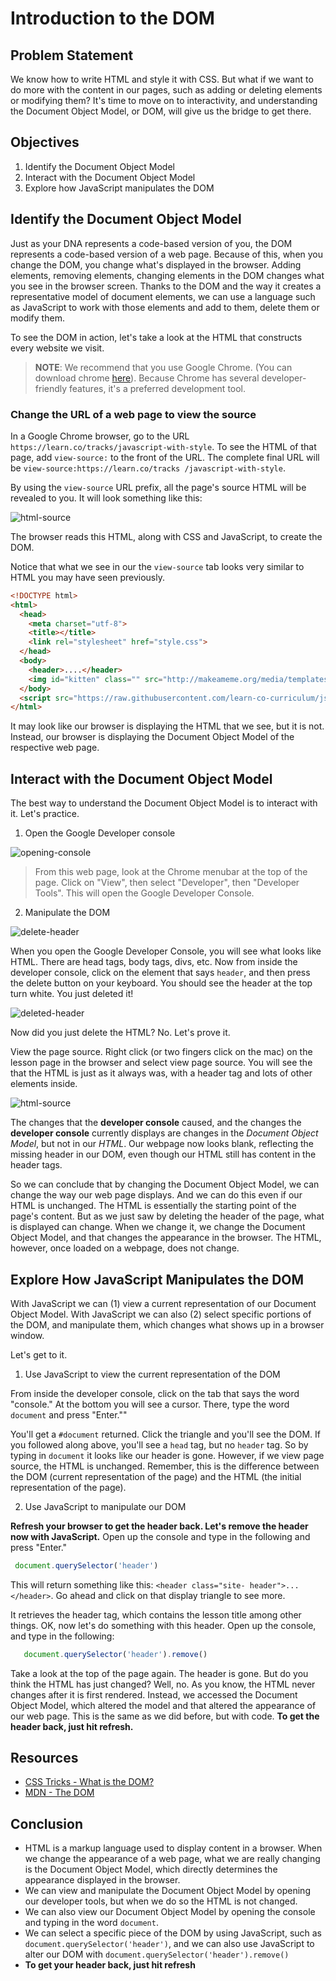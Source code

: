 # Introduction to the DOM

## Problem Statement

We know how to write HTML and style it with CSS. But what if we want to do more
with the content in our pages, such as adding or deleting elements or modifying
them? It's time to move on to interactivity, and understanding the Document
Object Model, or DOM, will give us the bridge to get there.

## Objectives

1. Identify the Document Object Model
2. Interact with the Document Object Model
3. Explore how JavaScript manipulates the DOM

## Identify the Document Object Model

Just as your DNA represents a code-based version of you, the DOM represents a
code-based version of a web page. Because of this, when you change the DOM, you
change what's displayed in the browser. Adding elements, removing elements,
changing elements in the DOM changes what you see in the browser screen. Thanks
to the DOM and the way it creates a representative model of document elements,
we can use a language such as JavaScript to work with those elements and add to
them, delete them or modify them.

To see the DOM in action, let's take a look at the HTML that constructs every
website we visit.

> **NOTE**: We recommend that you use Google Chrome.  (You can download chrome
> [here][chrome]). Because Chrome has several developer-friendly features, it's
> a preferred development tool.

### Change the URL of a web page to view the source

In a Google Chrome browser, go to the URL `https://learn.co/tracks/javascript-with-style`. To see the HTML of that page, add `view-source:` to the front of the URL. The complete final URL will be `view-source:https://learn.co/tracks /javascript-with-style`.

By using the `view-source` URL prefix, all the page's source HTML will be
revealed to you. It will look something like this:

![html-source](https://s3.amazonaws.com/learn-verified/html-javascript-lesson.png)

The browser reads this HTML, along with CSS and JavaScript, to create the DOM.

Notice that what we see in our the `view-source` tab looks very similar to HTML
you may have seen previously.

```html
<!DOCTYPE html>
<html>
  <head>
    <meta charset="utf-8">
    <title></title>
    <link rel="stylesheet" href="style.css">
  </head>
  <body>
    <header>....</header>
    <img id="kitten" class="" src="http://makeameme.org/media/templates/120/grumpy_cat.jpg" alt="" width="120" height="120">
  </body>
  <script src="https://raw.githubusercontent.com/learn-co-curriculum/js-and-the-web/master/spin.js" charset="utf-8"></script>
</html>

```

It may look like our browser is displaying the HTML that we see, but it is not.
Instead, our browser is displaying the Document Object Model of the respective
web page.

## Interact with the Document Object Model

The best way to understand the Document Object Model is to interact with it.
Let's practice.

1. Open the Google Developer console

![opening-console](https://s3.amazonaws.com/learn-verified/opening-console.gif)

> From this web page, look at the Chrome menubar at the top of the page. Click
on "View", then select "Developer", then "Developer Tools". This will open the
Google Developer Console.

2. Manipulate the DOM

![delete-header](http://web-dev-readme-photos.s3.amazonaws.com/js/header-click.png)

When you open the Google Developer Console, you will see what looks like HTML.
There are head tags, body tags, divs, etc. Now from inside the developer
console, click on the element that says `header`, and then press the delete
button on your keyboard. You should see the header at the top turn white. You
just deleted it!

![deleted-header](http://web-dev-readme-photos.s3.amazonaws.com/js/deleted-header.png)

Now did you just delete the HTML? No. Let's prove it.

View the page source. Right click (or two fingers click on the mac) on the
lesson page in the browser and select view page source. You will see the that
the HTML is just as it always was, with a header tag and lots of other elements
inside.

![html-source](https://s3.amazonaws.com/learn-verified/html-javascript-lesson.png)

The changes that the **developer console** caused, and the changes the
**developer console** currently displays are changes in the *Document Object
Model*, but not in our *HTML*. Our webpage now looks blank, reflecting the
missing header in our DOM, even though our HTML still has content in the header
tags.

So we can conclude that by changing the Document Object Model, we can change the
way our web page displays. And we can do this even if our HTML is unchanged. The
HTML is essentially the starting point of the page's content. But as we just saw
by deleting the header of the page, what is displayed can change. When we change
it, we change the Document Object Model, and that changes the appearance in the
browser. The HTML, however, once loaded on a webpage, does not change.

## Explore How JavaScript Manipulates the DOM

With JavaScript we can (1) view a current representation of our Document Object
Model. With JavaScript we can also (2) select specific portions of the DOM, and
manipulate them, which changes what shows up in a browser window.

Let's get to it.

1. Use JavaScript to view the current representation of the DOM

From inside the developer console, click on the tab that says the word
"console." At the bottom you will see a cursor. There, type the word `document`
and press "Enter.""

You'll get a `#document` returned. Click the triangle and you'll see the DOM. If
you followed along above, you'll see a `head` tag, but no `header` tag. So by
typing in `document` it looks like our header is gone. However, if we view page
source, the HTML is unchanged. Remember, this is the difference between the DOM
(current representation of the page) and the HTML (the initial representation of
the page).

2. Use JavaScript to manipulate our DOM

**Refresh your browser to get the header back. Let's remove the header now with
JavaScript.** Open up the console and type in the following and press "Enter."

  ```javascript
   document.querySelector('header')
  ```

This will return something like this: `<header class="site-
header">...</header>`. Go ahead and click on that display triangle to see more.

It retrieves the header tag, which contains the lesson title among other things.
OK, now let's do something with this header. Open up the console, and type in
the following:

```javascript
   document.querySelector('header').remove()
```

Take a look at the top of the page again. The header is gone. But do you think
the HTML has just changed? Well, no. As you know, the HTML never changes after
it is first rendered. Instead, we accessed the Document Object Model, which altered
the model and that altered the appearance of our web page. This is the same as
we did before, but with code. **To get the header back, just hit refresh.**

## Resources

- [CSS Tricks - What is the DOM?](https://css-tricks.com/dom/)
- [MDN - The DOM](https://developer.mozilla.org/en-US/docs/Web/API/Document_Object_Model/Introduction)

## Conclusion

* HTML is a markup language used to display content in a browser. When we change the appearance of a web page, what we are really changing is the Document Object Model, which directly determines the appearance displayed in the browser.
* We can view and manipulate the Document Object Model by opening our developer tools, but when we do so the HTML is not changed.
* We can also view our Document Object Model by opening the console and typing in the word `document`.
* We can select a specific piece of the DOM by using JavaScript, such as `document.querySelector('header')`, and we can also use JavaScript to alter our DOM with `document.querySelector('header').remove()`
* **To get your header back, just hit refresh**

[chrome]: https://www.google.com/chrome/browser/desktop/index.html

